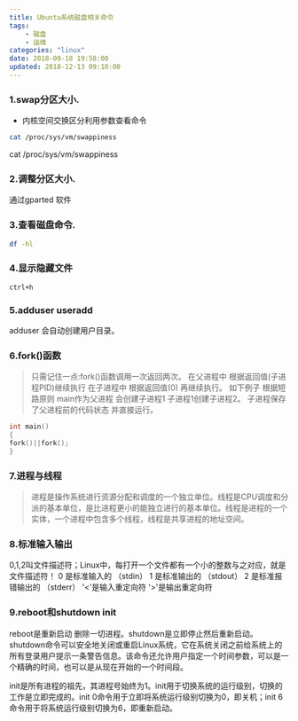 ```yaml
---
title: Ubuntu系统磁盘相关命令
tags: 
	- 磁盘
	- 运维
categories: "linux"
date: 2018-09-18 19:58:00
updated: 2018-12-13 09:10:00
---
```


### 1.swap分区大小.
- 内核空间交换区分利用参数查看命令
``` Bash {.line-numbers}
cat /proc/sys/vm/swappiness

```
cat /proc/sys/vm/swappiness
### 2.调整分区大小.
通过gparted 软件

### 3.查看磁盘命令.
```Bash {.line-numbers}
df -hl
```

### 4.显示隐藏文件
``` Bash {.line-numbers}
ctrl+h
```

### 5.adduser useradd
adduser 会自动创建用户目录。

### 6.fork()函数
>只需记住一点:fork()函数调用一次返回两次。
在父进程中 根据返回值(子进程PID)继续执行
在子进程中 根据返回值(0) 再继续执行。
如下例子  根据短路原则 main作为父进程 会创建子进程1 子进程1创建子进程2。
子进程保存了父进程前的代码状态 并直接运行。 
```C {.line-numbers}
int main()
{
fork()||fork();
}
```

### 7.进程与线程
>进程是操作系统进行资源分配和调度的一个独立单位。线程是CPU调度和分派的基本单位，是比进程更小的能独立进行的基本单位。线程是进程的一个实体，一个进程中包含多个线程，线程是共享进程的地址空间。

### 8.标准输入输出
0,1,2叫文件描述符；Linux中，每打开一个文件都有一个小的整数与之对应，就是文件描述符！
0 是标准输入的 （stdin）
1 是标准输出的 （stdout）
2 是标准报错输出的 （stderr）
'<'是输入重定向符
'>'是输出重定向符

### 9.reboot和shutdown init
reboot是重新启动 删除一切进程。shutdown是立即停止然后重新启动。shutdown命令可以安全地关闭或重启Linux系统，它在系统关闭之前给系统上的所有登录用户提示一条警告信息。该命令还允许用户指定一个时间参数，可以是一个精确的时间，也可以是从现在开始的一个时间段。

init是所有进程的祖先，其进程号始终为1。init用于切换系统的运行级别，切换的工作是立即完成的。init 0命令用于立即将系统运行级别切换为0，即关机；init 6命令用于将系统运行级别切换为6，即重新启动。


